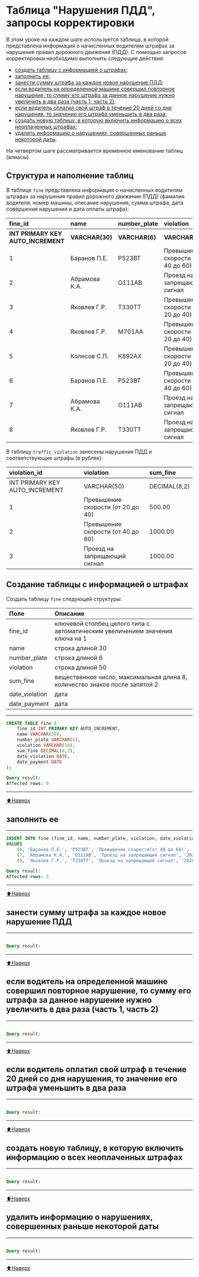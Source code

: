 # Таблица "Нарушения ПДД", запросы корректировки

В этом уроке на каждом шаге используется таблица, в которой представлена информация о начисленных водителям штрафах за нарушения правил дорожного движения (ПДД). 
С помощью запросов корректировки необходимо выполнить следующие действия:

- [создать таблицу с информацией о штрафах]();
- [заполнить ее]();
- [занести сумму штрафа за каждое новое нарушение ПДД]();
- [если водитель на определенной машине совершил повторное нарушение, то сумму его штрафа за данное нарушение нужно увеличить в два раза (часть 1, часть 2)]();
- [если водитель оплатил свой штраф в течение 20 дней со дня нарушения, то значение его штрафа уменьшить в два раза]();
- [создать новую таблицу,  в которую включить информацию о всех неоплаченных штрафах]();
- [удалить информацию о нарушениях, совершенных раньше некоторой даты]().

На четвертом шаге рассматривается временное именование таблиц (алиасы). 

## Структура и наполнение таблиц

В таблице `fine` представлена информация о начисленных водителям штрафах за нарушения правил дорожного движения (ПДД) (фамилия водителя, номер машины, описание нарушения, сумма штрафа, дата совершения нарушения и дата оплаты штрафа):

|fine_id|name|number_plate|violation|sum_fine|date_violation|date_payment|
|:-- |:-- |:-- |:-- |:-- |:-- |:-- |
|__INT PRIMARY KEY AUTO_INCREMENT__|__VARCHAR(30)__|__VARCHAR(6)__|__VARCHAR(50)__|__DECIMAL(8,2)__|__DATЕ__|__DATE__|
|1|Баранов П.Е.|Р523ВТ|Превышение скорости (от 40 до 60)|500.00|2020-01-12|2020-01-17|
|2|Абрамова К.А.|О111АВ|Проезд на запрещающий сигнал|1000.00|2020-01-14|2020-02-27|
|3|Яковлев Г.Р.|Т330ТТ|Превышение скорости (от 20 до 40)|500.00|2020-01-23|2020-02-23|
|4|Яковлев Г.Р.|М701АА|Превышение скорости (от 20 до 40)||2020-01-12||
|5|Колесов С.П.|К892АХ|Превышение скорости (от 20 до 40)||2020-02-01||
|6|Баранов П.Е.|Р523ВТ|Превышение скорости (от 40 до 60)||2020-02-14||
|7|Абрамова К.А.|О111АВ|Проезд на запрещающий сигнал||2020-02-23||
|8|Яковлев Г.Р.|Т330ТТ|Проезд на запрещающий сигнал||2020-03-03||


В таблицу  `traffic_violation` занесены нарушения ПДД и соответствующие штрафы (в рублях): 

|violation_id|violation|sum_fine|
|:-- |:-- |:-- |
|INT PRIMARY KEY AUTO_INCREMENT|VARCHAR(50)|DECIMAL(8,2)|
|1|Превышение скорости (от 20 до 40)|500.00|
|2|Превышение скорости (от 40 до 60)|1000.00|
|3|Проезд на запрещающий сигнал|1000.00|


## Создание таблицы с информацией о штрафах

Создать таблицу `fine` следующей структуры:

|Поле|Описание|
|:-- |:-- |
|fine_id|ключевой столбец целого типа с автоматическим увеличением значения ключа на 1|
|name|строка длиной 30|
|number_plate|строка длиной 6|
|violation|строка длиной 50|
|sum_fine|вещественное число, максимальная длина 8, количество знаков после запятой 2|
|date_violation|дата|
|date_payment|дата|

<hr>

```sql
CREATE TABLE fine (
    fine_id INT PRIMARY KEY AUTO_INCREMENT,
    name VARCHAR(30),
    number_plate VARCHAR(6),
    violation VARCHAR(50),
    sum_fine DECIMAL(8,2),
    date_violation DATE,
    date_payment DATE
);
```
```sql
Query result:
Affected rows: 0
```
<hr>

[:arrow_up:Наверх](#таблица-нарушения-пдд-запросы-корректировки)

## заполнить ее

<hr>

```sql
INSERT INTO fine (fine_id, name, number_plate, violation, date_violation)
VALUES 
    (6, 'Баранов П.Е.', 'Р523ВТ', 'Превышение скорости(от 40 до 60)', '2020-02-14'),
    (7, 'Абрамова К.А.', 'О111АВ', 'Проезд на запрещающий сигнал', '2020-02-23'),
    (8, 'Яковлев Г.Р.', 'Т330ТТ', 'Проезд на запрещающий сигнал', '2020-03-03');

```
```sql
Query result:
Affected rows: 3
```
<hr>

[:arrow_up:Наверх](#таблица-нарушения-пдд-запросы-корректировки)

## занести сумму штрафа за каждое новое нарушение ПДД

<hr>

```sql

```
```sql
Query result:

```
<hr>

[:arrow_up:Наверх](#таблица-нарушения-пдд-запросы-корректировки)

## если водитель на определенной машине совершил повторное нарушение, то сумму его штрафа за данное нарушение нужно увеличить в два раза (часть 1, часть 2)

<hr>

```sql

```
```sql
Query result:

```
<hr>

[:arrow_up:Наверх](#таблица-нарушения-пдд-запросы-корректировки)

## если водитель оплатил свой штраф в течение 20 дней со дня нарушения, то значение его штрафа уменьшить в два раза

<hr>

```sql

```
```sql
Query result:

```
<hr>

[:arrow_up:Наверх](#таблица-нарушения-пдд-запросы-корректировки)

## создать новую таблицу,  в которую включить информацию о всех неоплаченных штрафах

<hr>

```sql

```
```sql
Query result:

```
<hr>

[:arrow_up:Наверх](#таблица-нарушения-пдд-запросы-корректировки)

## удалить  информацию о нарушениях, совершенных раньше некоторой даты

<hr>

```sql

```
```sql
Query result:

```
<hr>

[:arrow_up:Наверх](#таблица-нарушения-пдд-запросы-корректировки)
